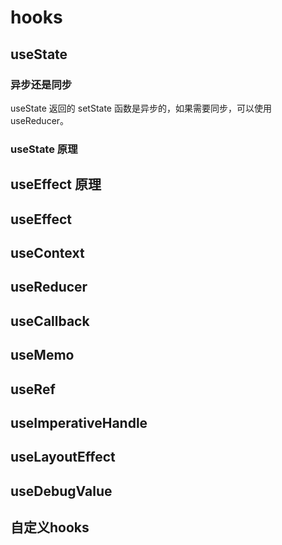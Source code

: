 # hooks

## useState

### 异步还是同步

useState 返回的 setState 函数是异步的，如果需要同步，可以使用 useReducer。

### useState 原理

## useEffect 原理

## useEffect

## useContext

## useReducer

## useCallback

## useMemo

## useRef

## useImperativeHandle

## useLayoutEffect

## useDebugValue

## 自定义hooks
